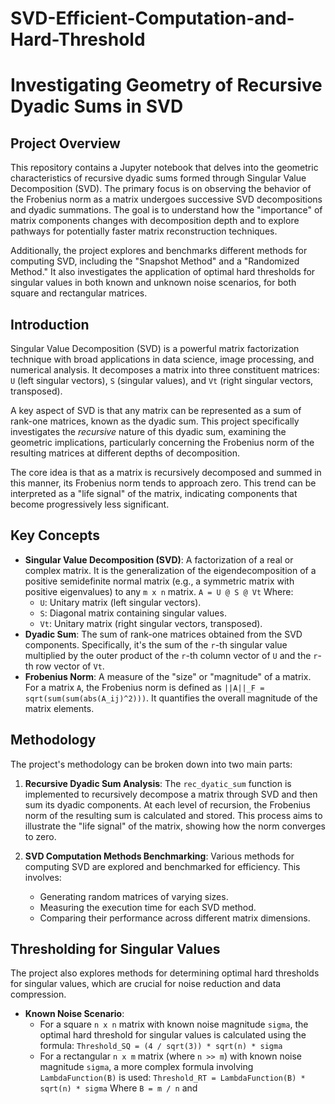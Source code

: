 # SVD-Efficient-Computation-and-Hard-Threshold
# Investigating Geometry of Recursive Dyadic Sums in SVD


## Project Overview

This repository contains a Jupyter notebook that delves into the geometric characteristics of recursive dyadic sums formed through Singular Value Decomposition (SVD). The primary focus is on observing the behavior of the Frobenius norm as a matrix undergoes successive SVD decompositions and dyadic summations. The goal is to understand how the "importance" of matrix components changes with decomposition depth and to explore pathways for potentially faster matrix reconstruction techniques.

Additionally, the project explores and benchmarks different methods for computing SVD, including the "Snapshot Method" and a "Randomized Method." It also investigates the application of optimal hard thresholds for singular values in both known and unknown noise scenarios, for both square and rectangular matrices.

## Introduction

Singular Value Decomposition (SVD) is a powerful matrix factorization technique with broad applications in data science, image processing, and numerical analysis. It decomposes a matrix into three constituent matrices: `U` (left singular vectors), `S` (singular values), and `Vt` (right singular vectors, transposed).

A key aspect of SVD is that any matrix can be represented as a sum of rank-one matrices, known as the dyadic sum. This project specifically investigates the *recursive* nature of this dyadic sum, examining the geometric implications, particularly concerning the Frobenius norm of the resulting matrices at different depths of decomposition.

The core idea is that as a matrix is recursively decomposed and summed in this manner, its Frobenius norm tends to approach zero. This trend can be interpreted as a "life signal" of the matrix, indicating components that become progressively less significant.

## Key Concepts

* **Singular Value Decomposition (SVD)**: A factorization of a real or complex matrix. It is the generalization of the eigendecomposition of a positive semidefinite normal matrix (e.g., a symmetric matrix with positive eigenvalues) to any `m x n` matrix.
    `A = U @ S @ Vt`
    Where:
    * `U`: Unitary matrix (left singular vectors).
    * `S`: Diagonal matrix containing singular values.
    * `Vt`: Unitary matrix (right singular vectors, transposed).
* **Dyadic Sum**: The sum of rank-one matrices obtained from the SVD components. Specifically, it's the sum of the `r`-th singular value multiplied by the outer product of the `r`-th column vector of `U` and the `r`-th row vector of `Vt`.
* **Frobenius Norm**: A measure of the "size" or "magnitude" of a matrix. For a matrix `A`, the Frobenius norm is defined as `||A||_F = sqrt(sum(sum(abs(A_ij)^2)))`. It quantifies the overall magnitude of the matrix elements.

## Methodology

The project's methodology can be broken down into two main parts:

1.  **Recursive Dyadic Sum Analysis**: The `rec_dyatic_sum` function is implemented to recursively decompose a matrix through SVD and then sum its dyadic components. At each level of recursion, the Frobenius norm of the resulting sum is calculated and stored. This process aims to illustrate the "life signal" of the matrix, showing how the norm converges to zero.

2.  **SVD Computation Methods Benchmarking**: Various methods for computing SVD are explored and benchmarked for efficiency. This involves:
    * Generating random matrices of varying sizes.
    * Measuring the execution time for each SVD method.
    * Comparing their performance across different matrix dimensions.

## Thresholding for Singular Values

The project also explores methods for determining optimal hard thresholds for singular values, which are crucial for noise reduction and data compression.

* **Known Noise Scenario**:
    * For a square `n x n` matrix with known noise magnitude `sigma`, the optimal hard threshold for singular values is calculated using the formula:
        `Threshold_SQ = (4 / sqrt(3)) * sqrt(n) * sigma`
    * For a rectangular `n x m` matrix (where `n >> m`) with known noise magnitude `sigma`, a more complex formula involving `LambdaFunction(B)` is used:
        `Threshold_RT = LambdaFunction(B) * sqrt(n) * sigma`
        Where `B = m / n` and

